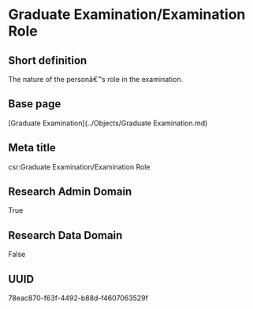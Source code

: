 # Graduate Examination/Examination Role
## Short definition
The nature of the personâ€™s role in the examination.
## Base page
[Graduate Examination](../Objects/Graduate Examination.md)
## Meta title
csr:Graduate Examination/Examination Role
## Research Admin Domain
True
## Research Data Domain
False
## UUID
78eac870-f63f-4492-b88d-f4607063529f
